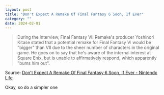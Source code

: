 ```yaml
---
layout: post
title: "Don't Expect A Remake Of Final Fantasy 6 Soon, If Ever"
category: ""
date: 2024-02-01
---
```


>During the interview, Final Fantasy VII Remake's producer Yoshinori Kitase stated that a potential remake for Final Fantasy VI would be "bigger" than VII due to the sheer number of characters in the original game. He goes on to say that he's aware of the internal interest at Square Enix, but is unable to affirmatively respond, which apparently "bums him out".

Source: [Don't Expect A Remake Of Final Fantasy 6 Soon, If Ever - Nintendo Life](https://www.nintendolife.com/news/2024/01/dont-expect-a-remake-of-final-fantasy-6-soon-if-ever)

Okay, so do a simpler one
